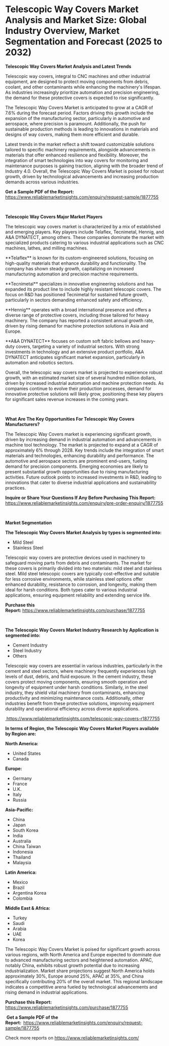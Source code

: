 <p><h1>Telescopic Way Covers Market Analysis and Market Size: Global Industry Overview, Market Segmentation and Forecast (2025 to 2032)</h1></p><p><strong>Telescopic Way Covers Market Analysis and Latest Trends</strong></p>
<p><p>Telescopic way covers, integral to CNC machines and other industrial equipment, are designed to protect moving components from debris, coolant, and other contaminants while enhancing the machinery's lifespan. As industries increasingly prioritize automation and precision engineering, the demand for these protective covers is expected to rise significantly.</p><p>The Telescopic Way Covers Market is anticipated to grow at a CAGR of 7.6% during the forecast period. Factors driving this growth include the expansion of the manufacturing sector, particularly in automotive and aerospace, where precision is paramount. Additionally, the push for sustainable production methods is leading to innovations in materials and designs of way covers, making them more efficient and durable.</p><p>Latest trends in the market reflect a shift toward customizable solutions tailored to specific machinery requirements, alongside advancements in materials that offer enhanced resilience and flexibility. Moreover, the integration of smart technologies into way covers for monitoring and maintenance purposes is gaining traction, aligning with the broader trend of Industry 4.0. Overall, the Telescopic Way Covers Market is poised for robust growth, driven by technological advancements and increasing production demands across various industries.</p></p>
<p><strong>Get a Sample PDF of the Report:&nbsp;</strong> <a href="https://www.reliablemarketinsights.com/enquiry/request-sample/1877755?utm_campaign=2453&utm_medium=2&utm_source=Github&utm_content=ia&utm_term=23022025&utm_id=telescopic-way-covers">https://www.reliablemarketinsights.com/enquiry/request-sample/1877755</a></p>
<p>&nbsp;</p>
<p><strong>Telescopic Way Covers Major Market Players</strong></p>
<p><p>The telescopic way covers market is characterized by a mix of established and emerging players. Key players include Telaflex, Tecnimetal, Hennig, and A&A DYNATECT, among others. These companies dominate the market with specialized products catering to various industrial applications such as CNC machines, lathes, and milling machines.</p><p>**Telaflex** is known for its custom-engineered solutions, focusing on high-quality materials that enhance durability and functionality. The company has shown steady growth, capitalizing on increased manufacturing automation and precision machine requirements. </p><p>**Tecnimetal** specializes in innovative engineering solutions and has expanded its product line to include highly resistant telescopic covers. The focus on R&D has positioned Tecnimetal for sustained future growth, particularly in sectors demanding enhanced safety and efficiency.</p><p>**Hennig** operates with a broad international presence and offers a diverse range of protective covers, including those tailored for heavy machinery. The company has reported a consistent annual growth rate, driven by rising demand for machine protection solutions in Asia and Europe.</p><p>**A&A DYNATECT** focuses on custom soft fabric bellows and heavy-duty covers, targeting a variety of industrial sectors. With strong investments in technology and an extensive product portfolio, A&A DYNATECT anticipates significant market expansion, particularly in automation and robotics sectors.</p><p>Overall, the telescopic way covers market is projected to experience robust growth, with an estimated market size of several hundred million dollars, driven by increased industrial automation and machine protection needs. As companies continue to evolve their production processes, demand for innovative protective solutions will likely grow, positioning these key players for significant sales revenue increases in the coming years.</p></p>
<p>&nbsp;</p>
<p><strong>What Are The Key Opportunities For Telescopic Way Covers Manufacturers?</strong></p>
<p><p>The Telescopic Way Covers market is experiencing significant growth, driven by increasing demand in industrial automation and advancements in machine tool technology. The market is projected to expand at a CAGR of approximately 6% through 2028. Key trends include the integration of smart materials and technologies, enhancing durability and performance. The automotive and aerospace sectors are prominent end-users, fueling demand for precision components. Emerging economies are likely to present substantial growth opportunities due to rising manufacturing activities. Future outlook points to increased investments in R&D, leading to innovations that cater to diverse industrial applications and sustainability practices.</p></p>
<p><strong>Inquire or Share Your Questions If Any Before Purchasing This Report:</strong> <a href="https://www.reliablemarketinsights.com/enquiry/pre-order-enquiry/1877755?utm_campaign=2453&utm_medium=2&utm_source=Github&utm_content=ia&utm_term=23022025&utm_id=telescopic-way-covers">https://www.reliablemarketinsights.com/enquiry/pre-order-enquiry/1877755</a></p>
<p>&nbsp;</p>
<p><strong>Market Segmentation</strong></p>
<p><strong>The Telescopic Way Covers Market Analysis by types is segmented into:</strong></p>
<p><ul><li>Mild Steel</li><li>Stainless Steel</li></ul></p>
<p><p>Telescopic way covers are protective devices used in machinery to safeguard moving parts from debris and contaminants. The market for these covers is primarily divided into two materials: mild steel and stainless steel. Mild steel telescopic covers are typically cost-effective and suitable for less corrosive environments, while stainless steel options offer enhanced durability, resistance to corrosion, and longevity, making them ideal for harsh conditions. Both types cater to various industrial applications, ensuring equipment reliability and extending service life.</p></p>
<p><strong>Purchase this Report:&nbsp;</strong><a href="https://www.reliablemarketinsights.com/purchase/1877755?utm_campaign=2453&utm_medium=2&utm_source=Github&utm_content=ia&utm_term=23022025&utm_id=telescopic-way-covers">https://www.reliablemarketinsights.com/purchase/1877755</a></p>
<p>&nbsp;</p>
<p><strong>The Telescopic Way Covers Market Industry Research by Application is segmented into:</strong></p>
<p><ul><li>Cement Industry</li><li>Steel Industry</li><li>Others</li></ul></p>
<p><p>Telescopic way covers are essential in various industries, particularly in the cement and steel sectors, where machinery frequently experiences high levels of dust, debris, and fluid exposure. In the cement industry, these covers protect moving components, ensuring smooth operation and longevity of equipment under harsh conditions. Similarly, in the steel industry, they shield vital machinery from contaminants, enhancing productivity and minimizing maintenance costs. Additionally, other industries benefit from these protective solutions, improving equipment durability and operational efficiency across diverse applications.</p></p>
<p><a href="https://www.reliablemarketinsights.com/telescopic-way-covers-r1877755?utm_campaign=2453&utm_medium=2&utm_source=Github&utm_content=ia&utm_term=23022025&utm_id=telescopic-way-covers">&nbsp;https://www.reliablemarketinsights.com/telescopic-way-covers-r1877755</a></p>
<p><strong>In terms of Region, the Telescopic Way Covers Market Players available by Region are:</strong></p>
<p>
    <p> <strong> North America: </strong>
        <ul>
            <li>United States</li>
            <li>Canada</li>
        </ul>
        </p> 
    <p> <strong> Europe: </strong>
        <ul>
            <li>Germany</li>
            <li>France</li>
            <li>U.K.</li>
            <li>Italy</li>
            <li>Russia</li>
        </ul>
        </p> 
    <p> <strong> Asia-Pacific: </strong>
        <ul>
            <li>China</li>
            <li>Japan</li>
            <li>South Korea</li>
            <li>India</li>
            <li>Australia</li>
            <li>China Taiwan</li>
            <li>Indonesia</li>
            <li>Thailand</li>
            <li>Malaysia</li>
        </ul>
        </p> 
    <p> <strong> Latin America: </strong>
        <ul>
            <li>Mexico</li>
            <li>Brazil</li>
            <li>Argentina Korea</li>
            <li>Colombia</li>
        </ul>
        </p> 
    <p> <strong> Middle East & Africa: </strong>
        <ul>
            <li>Turkey</li>
            <li>Saudi</li>
            <li>Arabia</li>
            <li>UAE</li>
            <li>Korea</li>
        </ul>
    </p>
    </p>
<p><p>The Telescopic Way Covers Market is poised for significant growth across various regions, with North America and Europe expected to dominate due to advanced manufacturing sectors and heightened automation. APAC, notably China, exhibits robust growth potential due to increasing industrialization. Market share projections suggest North America holds approximately 30%, Europe around 25%, APAC at 35%, and China specifically contributing 20% of the overall market. This regional landscape indicates a competitive arena fueled by technological advancements and rising demand in industrial applications.</p></p>
<p><strong>Purchase this Report: </strong><a href="https://www.reliablemarketinsights.com/purchase/1877755?utm_campaign=2453&utm_medium=2&utm_source=Github&utm_content=ia&utm_term=23022025&utm_id=telescopic-way-covers">https://www.reliablemarketinsights.com/purchase/1877755</a></p>
<p>&nbsp;<strong>Get a Sample PDF of the Report:&nbsp;&nbsp;</strong><a href="https://www.reliablemarketinsights.com/enquiry/request-sample/1877755?utm_campaign=2453&utm_medium=2&utm_source=Github&utm_content=ia&utm_term=23022025&utm_id=telescopic-way-covers">https://www.reliablemarketinsights.com/enquiry/request-sample/1877755</a></p>
<p><strong></strong></p>
<p>Check more reports on <a href="https://www.reliablemarketinsights.com/?utm_campaign=2453&utm_medium=2&utm_source=Github&utm_content=ia&utm_term=23022025&utm_id=telescopic-way-covers">https://www.reliablemarketinsights.com/</a></p>
